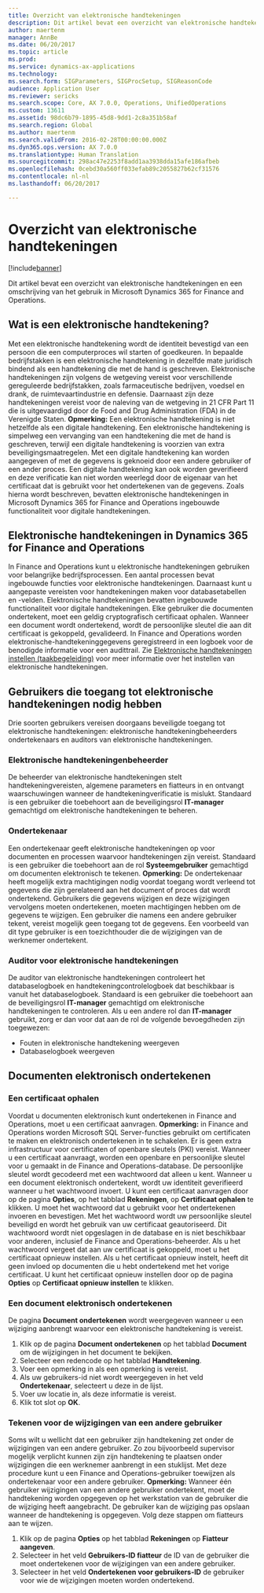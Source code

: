 ```yaml
---
title: Overzicht van elektronische handtekeningen
description: Dit artikel bevat een overzicht van elektronische handtekeningen en een omschrijving van het gebruik in Microsoft Dynamics 365 for Finance and Operations.
author: maertenm
manager: AnnBe
ms.date: 06/20/2017
ms.topic: article
ms.prod: 
ms.service: dynamics-ax-applications
ms.technology: 
ms.search.form: SIGParameters, SIGProcSetup, SIGReasonCode
audience: Application User
ms.reviewer: sericks
ms.search.scope: Core, AX 7.0.0, Operations, UnifiedOperations
ms.custom: 13611
ms.assetid: 98dc6b79-1895-45d8-9dd1-2c8a351b58af
ms.search.region: Global
ms.author: maertenm
ms.search.validFrom: 2016-02-28T00:00:00.000Z
ms.dyn365.ops.version: AX 7.0.0
ms.translationtype: Human Translation
ms.sourcegitcommit: 298ac47e2253f8add1aa3938dda15afe186afbeb
ms.openlocfilehash: 0cebd30a560ff033efab89c2055827b62cf31576
ms.contentlocale: nl-nl
ms.lasthandoff: 06/20/2017

---
```


# <a name="electronic-signature-overview"></a>Overzicht van elektronische handtekeningen

[!include[banner](../includes/banner.md)]


Dit artikel bevat een overzicht van elektronische handtekeningen en een omschrijving van het gebruik in Microsoft Dynamics 365 for Finance and Operations.

<a name="what-is-an-electronic-signature"></a>Wat is een elektronische handtekening?
--------------------------------

Met een elektronische handtekening wordt de identiteit bevestigd van een persoon die een computerproces wil starten of goedkeuren. In bepaalde bedrijfstakken is een elektronische handtekening in dezelfde mate juridisch bindend als een handtekening die met de hand is geschreven. Elektronische handtekeningen zijn volgens de wetgeving vereist voor verschillende gereguleerde bedrijfstakken, zoals farmaceutische bedrijven, voedsel en drank, de ruimtevaartindustrie en defensie. Daarnaast zijn deze handtekeningen vereist voor de naleving van de wetgeving in 21 CFR Part 11 die is uitgevaardigd door de Food and Drug Administration (FDA) in de Verenigde Staten. **Opmerking:** Een elektronische handtekening is niet hetzelfde als een digitale handtekening. Een elektronische handtekening is simpelweg een vervanging van een handtekening die met de hand is geschreven, terwijl een digitale handtekening is voorzien van extra beveiligingsmaatregelen. Met een digitale handtekening kan worden aangegeven of met de gegevens is geknoeid door een andere gebruiker of een ander proces. Een digitale handtekening kan ook worden geverifieerd en deze verificatie kan niet worden weerlegd door de eigenaar van het certificaat dat is gebruikt voor het ondertekenen van de gegevens. Zoals hierna wordt beschreven, bevatten elektronische handtekeningen in Microsoft Dynamics 365 for Finance and Operations ingebouwde functionaliteit voor digitale handtekeningen.

## <a name="electronic-signatures-in-dynamics-365-for-finance-and-operations"></a>Elektronische handtekeningen in Dynamics 365 for Finance and Operations
In Finance and Operations kunt u elektronische handtekeningen gebruiken voor belangrijke bedrijfsprocessen. Een aantal processen bevat ingebouwde functies voor elektronische handtekeningen. Daarnaast kunt u aangepaste vereisten voor handtekeningen maken voor databasetabellen en -velden. Elektronische handtekeningen bevatten ingebouwde functionaliteit voor digitale handtekeningen. Elke gebruiker die documenten ondertekent, moet een geldig cryptografisch certificaat ophalen. Wanneer een document wordt ondertekend, wordt de persoonlijke sleutel die aan dit certificaat is gekoppeld, gevalideerd. In Finance and Operations worden elektronische-handtekeninggegevens geregistreerd in een logboek voor de benodigde informatie voor een audittrail. Zie [Elektronische handtekeningen instellen (taakbegeleiding)](http://ax.help.dynamics.com/en/wiki/set-up-electronic-signatures/) voor meer informatie over het instellen van elektronische handtekeningen.

## <a name="users-who-require-access-to-electronic-signatures"></a>Gebruikers die toegang tot elektronische handtekeningen nodig hebben
Drie soorten gebruikers vereisen doorgaans beveiligde toegang tot elektronische handtekeningen: elektronische handtekeningbeheerders ondertekenaars en auditors van elektronische handtekeningen.

### <a name="electronic-signature-administrator"></a>Elektronische handtekeningenbeheerder

De beheerder van elektronische handtekeningen stelt handtekeningvereisten, algemene parameters en fiatteurs in en ontvangt waarschuwingen wanneer de handtekeningverificatie is mislukt. Standaard is een gebruiker die toebehoort aan de beveiligingsrol **IT-manager** gemachtigd om elektronische handtekeningen te beheren.

### <a name="signer"></a>Ondertekenaar

Een ondertekenaar geeft elektronische handtekeningen op voor documenten en processen waarvoor handtekeningen zijn vereist. Standaard is een gebruiker die toebehoort aan de rol **Systeemgebruiker** gemachtigd om documenten elektronisch te tekenen. **Opmerking:** De ondertekenaar heeft mogelijk extra machtigingen nodig voordat toegang wordt verleend tot gegevens die zijn gerelateerd aan het document of proces dat wordt ondertekend. Gebruikers die gegevens wijzigen en deze wijzigingen vervolgens moeten ondertekenen, moeten machtigingen hebben om de gegevens te wijzigen. Een gebruiker die namens een andere gebruiker tekent, vereist mogelijk geen toegang tot de gegevens. Een voorbeeld van dit type gebruiker is een toezichthouder die de wijzigingen van de werknemer ondertekent.

### <a name="electronic-signature-auditor"></a>Auditor voor elektronische handtekeningen

De auditor van elektronische handtekeningen controleert het databaselogboek en handtekeningcontrolelogboek dat beschikbaar is vanuit het databaselogboek. Standaard is een gebruiker die toebehoort aan de beveiligingsrol **IT-manager** gemachtigd om elektronische handtekeningen te controleren. Als u een andere rol dan **IT-manager** gebruikt, zorg er dan voor dat aan de rol de volgende bevoegdheden zijn toegewezen:

-   Fouten in elektronische handtekening weergeven
-   Databaselogboek weergeven

## <a name="signing-documents-electronically"></a>Documenten elektronisch ondertekenen
### <a name="get-a-certificate"></a>Een certificaat ophalen

Voordat u documenten elektronisch kunt ondertekenen in Finance and Operations, moet u een certificaat aanvragen. **Opmerking:** in Finance and Operations worden Microsoft SQL Server-functies gebruikt om certificaten te maken en elektronisch ondertekenen in te schakelen. Er is geen extra infrastructuur voor certificaten of openbare sleutels (PKI) vereist. Wanneer u een certificaat aanvraagt, worden een openbare en persoonlijke sleutel voor u gemaakt in de Finance and Operations-database. De persoonlijke sleutel wordt gecodeerd met een wachtwoord dat alleen u kent. Wanneer u een document elektronisch ondertekent, wordt uw identiteit geverifieerd wanneer u het wachtwoord invoert. U kunt een certificaat aanvragen door op de pagina **Opties**, op het tabblad **Rekeningen**, op **Certificaat ophalen** te klikken. U moet het wachtwoord dat u gebruikt voor het ondertekenen invoeren en bevestigen. Met het wachtwoord wordt uw persoonlijke sleutel beveiligd en wordt het gebruik van uw certificaat geautoriseerd. Dit wachtwoord wordt niet opgeslagen in de database en is niet beschikbaar voor anderen, inclusief de Finance and Operations-beheerder. Als u het wachtwoord vergeet dat aan uw certificaat is gekoppeld, moet u het certificaat opnieuw instellen. Als u het certificaat opnieuw instelt, heeft dit geen invloed op documenten die u hebt ondertekend met het vorige certificaat. U kunt het certificaat opnieuw instellen door op de pagina **Opties** op **Certificaat opnieuw instellen** te klikken.

### <a name="sign-a-document-electronically"></a>Een document elektronisch ondertekenen

De pagina **Document ondertekenen** wordt weergegeven wanneer u een wijziging aanbrengt waarvoor een elektronische handtekening is vereist.

1.  Klik op de pagina **Document ondertekenen** op het tabblad **Document** om de wijzigingen in het document te bekijken.
2.  Selecteer een redencode op het tabblad **Handtekening**.
3.  Voer een opmerking in als een opmerking is vereist.
4.  Als uw gebruikers-id niet wordt weergegeven in het veld **Ondertekenaar**, selecteert u deze in de lijst.
5.  Voer uw locatie in, als deze informatie is vereist.
6.  Klik tot slot op **OK**.

### <a name="sign-for-another-users-changes"></a>Tekenen voor de wijzigingen van een andere gebruiker

Soms wilt u wellicht dat een gebruiker zijn handtekening zet onder de wijzigingen van een andere gebruiker. Zo zou bijvoorbeeld supervisor mogelijk verplicht kunnen zijn zijn handtekening te plaatsen onder wijzigingen die een werknemer aanbrengt in een stuklijst. Met deze procedure kunt u een Finance and Operations-gebruiker toewijzen als ondertekenaar voor een andere gebruiker. **Opmerking:** Wanneer één gebruiker wijzigingen van een andere gebruiker ondertekent, moet de handtekening worden opgegeven op het werkstation van de gebruiker die de wijziging heeft aangebracht. De gebruiker kan de wijziging pas opslaan wanneer de handtekening is opgegeven. Volg deze stappen om fiatteurs aan te wijzen.

1.  Klik op de pagina **Opties** op het tabblad **Rekeningen** op **Fiatteur aangeven**.
2.  Selecteer in het veld **Gebruikers-ID fiatteur** de ID van de gebruiker die moet ondertekenen voor de wijzigingen van een andere gebruiker.
3.  Selecteer in het veld **Ondertekenen voor gebruikers-ID** de gebruiker voor wie de wijzigingen moeten worden ondertekend.





